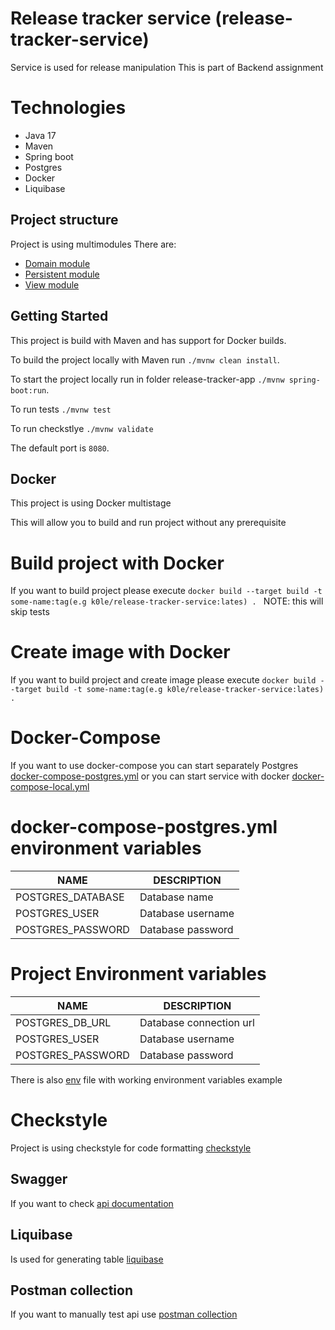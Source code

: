 # Release tracker service (release-tracker-service)

Service is used for release manipulation
This is part of Backend assignment

# Technologies

- Java 17
- Maven
- Spring boot
- Postgres
- Docker
- Liquibase

## Project structure

Project is using multimodules
There are:

- [Domain module](release-tracker-domain)
- [Persistent module](release-tracker-postgresql-db)
- [View module](release-tracker-rest)

## Getting Started

This project is build with Maven and has support for Docker builds.

To build the project locally with Maven run `./mvnw clean install`.

To start the project locally run in folder release-tracker-app `./mvnw spring-boot:run`.

To run tests `./mvnw test`

To run checkstlye `./mvnw validate`

The default port is `8080`.

## Docker

This project is using Docker multistage

This will allow you to build and run project without any prerequisite

# Build project with Docker

If you want to build project please
execute `docker build --target build -t some-name:tag(e.g k0le/release-tracker-service:lates) . `
NOTE: this will skip tests

# Create image with Docker

If you want to build project and create image please
execute `docker build --target build -t some-name:tag(e.g k0le/release-tracker-service:lates) .`

# Docker-Compose

If you want to use docker-compose you can start separately
Postgres [docker-compose-postgres.yml](docker-compose/docker-compose-postgresql.yml) or you can start service with
docker [docker-compose-local.yml](docker-compose/docker-compose-local.yml)

# docker-compose-postgres.yml environment variables

| NAME              | DESCRIPTION       |
|-------------------|-------------------|
| POSTGRES_DATABASE | Database name     |
| POSTGRES_USER     | Database username |
| POSTGRES_PASSWORD | Database password |

# Project Environment variables

| NAME              | DESCRIPTION             |
|-------------------|-------------------------|
| POSTGRES_DB_URL   | Database connection url |
| POSTGRES_USER     | Database username       |
| POSTGRES_PASSWORD | Database password       |

There is also [env](.env) file with working environment variables example

# Checkstyle

Project is using checkstyle for code formatting
[checkstyle](codestyle/checkstyle.xml)

## Swagger

If you want to check [api documentation](http://localhost:8080/swagger-ui/index.html)

## Liquibase

Is used for generating table
[liquibase](release-tracker-postgresql-db/src/main/resources/db/changelog)

## Postman collection

If you want to manually test api use [postman collection](Release%20tracker.postman_collection.json)
